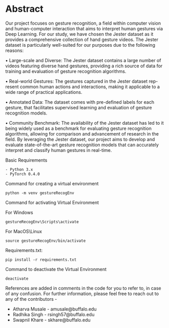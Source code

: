 
# Abstract


Our project focuses on gesture recognition, a field within computer vision and human-computer interaction that aims to interpret human gestures via Deep Learning. For our study, we have chosen the Jester dataset as it provides a comprehensive collection of hand gesture videos. The Jester dataset is particularly well-suited for our purposes due to the following reasons: 



• Large-scale and Diverse: The Jester dataset contains a large number of videos featuring diverse hand gestures, providing a rich source of data for training and evaluation of gesture recognition algorithms. 

• Real-world Gestures: The gestures captured in the Jester dataset rep- resent common human actions and interactions, making it applicable to a wide range of practical applications. 


• Annotated Data: The dataset comes with pre-defined labels for each gesture, that facilitates supervised learning and evaluation of gesture recognition models. 


• Community Benchmark: The availability of the Jester dataset has led to it being widely used as a benchmark for evaluating gesture recognition algorithms, allowing for comparison and advancement of research in the field. By leveraging the Jester dataset, our project aims to develop and evaluate state-of-the-art gesture recognition models that can accurately interpret and classify human gestures in real-time.


Basic Requirements
```shell
- Python 3.x
- PyTorch 0.4.0
 ```

Command for creating a virtual environment

```
python -m venv gestureRecogEnv
```

Command for activating Virtual Environment

For Windows

```
gestureRecogEnv\Scripts\activate
```

For MacOS\Linux
```
source gestureRecogEnv/bin/activate
```

 
Requirements.txt:  
```shell
pip install -r requirements.txt
```

Command to deactivate the Virtual Environment

```
deactivate
```

References are added in comments in the code for you to refer to, in case of any confusion.
For further information, please feel free to reach out to any of the contributors -
  <ul>
    <li>Atharva Musale - amusale@buffalo.edu</li>
    <li>Radhika Singh - rsingh57@buffalo.edu</li>
    <li>Swapnil Khare - skhare@buffalo.edu</li>
  </ul>

